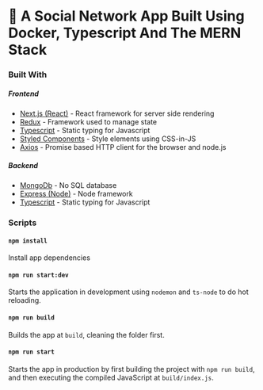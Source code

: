 # 💬 A Social Network App Built Using Docker, Typescript And The MERN Stack

### Built With

##### Frontend

* [Next.js (React)](https://nextjs.org/) - React framework for server side rendering
* [Redux](https://redux.js.org/introduction/getting-started) - Framework used to manage state
* [Typescript](https://www.typescriptlang.org/) - Static typing for Javascript
* [Styled Components](https://styled-components.com/) - Style elements using CSS-in-JS
* [Axios](https://github.com/axios/axios) - Promise based HTTP client for the browser and node.js

##### Backend

* [MongoDb](https://www.mongodb.com/) - No SQL database
* [Express (Node)](https://maven.apache.org/) - Node framework
* [Typescript](https://www.typescriptlang.org/) - Static typing for Javascript

### Scripts

#### `npm install`

Install app dependencies

#### `npm run start:dev`

Starts the application in development using `nodemon` and `ts-node` to do hot reloading.

#### `npm run build`

Builds the app at `build`, cleaning the folder first.

#### `npm run start`

Starts the app in production by first building the project with `npm run build`, and then executing the compiled JavaScript at `build/index.js`.
